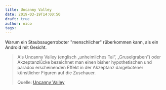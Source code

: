 ```yaml
---
title: Uncanny Valley
date: 2019-03-19T14:00:50
draft: true
author: nico
tags: 
---
```


Warum ein Staubsaugerroboter "menschlicher" rüberkommen kann, als ein Android mit Gesicht.

> Als Uncanny Valley (englisch „unheimliches Tal“, „Gruselgraben“) oder
> Akzeptanzlücke bezeichnet man einen bisher hypothetischen und paradox
> erscheinenden Effekt in der Akzeptanz dargebotener künstlicher Figuren auf die
> Zuschauer.
>
> Quelle: [Uncanny Valley](https://de.wikipedia.org/wiki/Uncanny_Valley)
